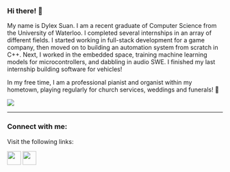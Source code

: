 ### Hi there! 👋

My name is Dylex Suan. I am a recent graduate of Computer Science from the University of Waterloo. I completed several internships in an array of different fields. I started working in full-stack development for a game company, then moved on to building an automation system from scratch in C++. Next, I worked in the embedded space, training machine learning models for microcontrollers, and dabbling in audio SWE. I finished my last internship building software for vehicles!

In my free time, I am a professional pianist and organist within my hometown, playing regularly for church services, weddings and funerals! 🎹

![](https://komarev.com/ghpvc/?username=dylex-suan)

-----

### Connect with me:

Visit the following links:

<div>
  <a href="https://www.linkedin.com/in/dylex-suan"><img height="32" width="32" src="https://cdn.jsdelivr.net/npm/simple-icons@v6/icons/linkedin.svg" /></a>
  <a href="https://github.com/dylex-suan"><img height="32" width="32" src="https://cdn.jsdelivr.net/npm/simple-icons@v6/icons/github.svg" /></a>
</div>


